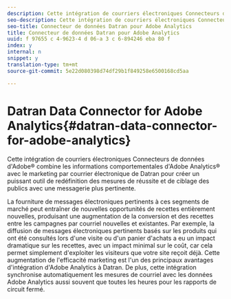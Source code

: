 ```yaml
---
description: Cette intégration de courriers électroniques Connecteurs de données d'Adobe® combine les informations comportementales d'Adobe Analytics® avec le marketing par courrier électronique de Datran pour créer un puissant outil de redéfinition des mesures de réussite et de ciblage des publics avec une messagerie plus pertinente.
seo-description: Cette intégration de courriers électroniques Connecteurs de données d'Adobe® combine les informations comportementales d'Adobe Analytics® avec le marketing par courrier électronique de Datran pour créer un puissant outil de redéfinition des mesures de réussite et de ciblage des publics avec une messagerie plus pertinente.
seo-title: Connecteur de données Datran pour Adobe Analytics
title: Connecteur de données Datran pour Adobe Analytics
uuid: f 97655 c 4-9623-4 d 06-a 3 c 6-894246 eba 80 f
index: y
internal: n
snippet: y
translation-type: tm+mt
source-git-commit: 5e22d080398d74df29b1f849258e6500168cd5aa

---
```



# Datran Data Connector for Adobe Analytics{#datran-data-connector-for-adobe-analytics}

Cette intégration de courriers électroniques Connecteurs de données d'Adobe® combine les informations comportementales d'Adobe Analytics® avec le marketing par courrier électronique de Datran pour créer un puissant outil de redéfinition des mesures de réussite et de ciblage des publics avec une messagerie plus pertinente.

La fourniture de messages électroniques pertinents à ces segments de marché peut entraîner de nouvelles opportunités de recettes entièrement nouvelles, produisant une augmentation de la conversion et des recettes entre les campagnes par courriel nouvelles et existantes. Par exemple, la diffusion de messages électroniques pertinents basés sur les produits qui ont été consultés lors d'une visite ou d'un panier d'achats a eu un impact dramatique sur les recettes, avec un impact minimal sur le coût, car cela permet simplement d'exploiter les visiteurs que votre site reçoit déjà. Cette augmentation de l'efficacité marketing est l'un des principaux avantages d'intégration d'Adobe Analytics à Datran. De plus, cette intégration synchronise automatiquement les mesures de courriel avec les données Adobe Analytics aussi souvent que toutes les heures pour les rapports de circuit fermé.

